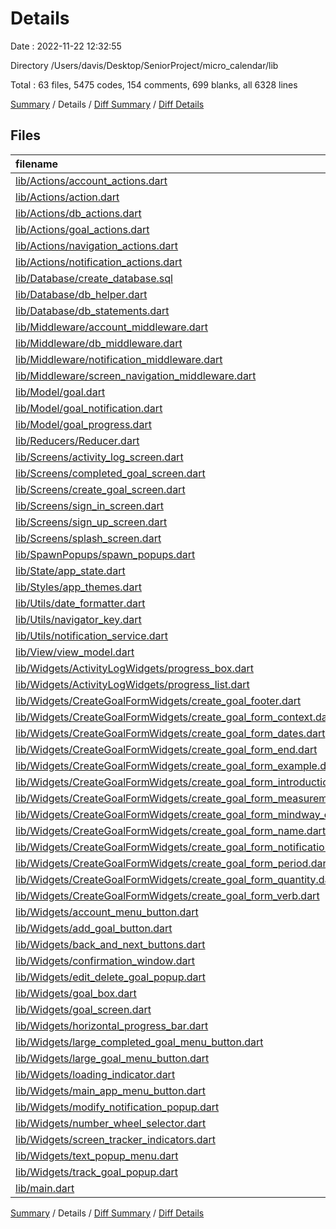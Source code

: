 # Details

Date : 2022-11-22 12:32:55

Directory /Users/davis/Desktop/SeniorProject/micro_calendar/lib

Total : 63 files,  5475 codes, 154 comments, 699 blanks, all 6328 lines

[Summary](results.md) / Details / [Diff Summary](diff.md) / [Diff Details](diff-details.md)

## Files
| filename | language | code | comment | blank | total |
| :--- | :--- | ---: | ---: | ---: | ---: |
| [lib/Actions/account_actions.dart](/lib/Actions/account_actions.dart) | Dart | 26 | 0 | 8 | 34 |
| [lib/Actions/action.dart](/lib/Actions/action.dart) | Dart | 5 | 0 | 1 | 6 |
| [lib/Actions/db_actions.dart](/lib/Actions/db_actions.dart) | Dart | 132 | 0 | 28 | 160 |
| [lib/Actions/goal_actions.dart](/lib/Actions/goal_actions.dart) | Dart | 56 | 0 | 17 | 73 |
| [lib/Actions/navigation_actions.dart](/lib/Actions/navigation_actions.dart) | Dart | 39 | 0 | 9 | 48 |
| [lib/Actions/notification_actions.dart](/lib/Actions/notification_actions.dart) | Dart | 23 | 0 | 6 | 29 |
| [lib/Database/create_database.sql](/lib/Database/create_database.sql) | SQL | 109 | 0 | 7 | 116 |
| [lib/Database/db_helper.dart](/lib/Database/db_helper.dart) | Dart | 128 | 8 | 23 | 159 |
| [lib/Database/db_statements.dart](/lib/Database/db_statements.dart) | Dart | 96 | 0 | 11 | 107 |
| [lib/Middleware/account_middleware.dart](/lib/Middleware/account_middleware.dart) | Dart | 47 | 9 | 11 | 67 |
| [lib/Middleware/db_middleware.dart](/lib/Middleware/db_middleware.dart) | Dart | 269 | 0 | 24 | 293 |
| [lib/Middleware/notification_middleware.dart](/lib/Middleware/notification_middleware.dart) | Dart | 22 | 0 | 6 | 28 |
| [lib/Middleware/screen_navigation_middleware.dart](/lib/Middleware/screen_navigation_middleware.dart) | Dart | 74 | 0 | 11 | 85 |
| [lib/Model/goal.dart](/lib/Model/goal.dart) | Dart | 41 | 0 | 5 | 46 |
| [lib/Model/goal_notification.dart](/lib/Model/goal_notification.dart) | Dart | 17 | 0 | 3 | 20 |
| [lib/Model/goal_progress.dart](/lib/Model/goal_progress.dart) | Dart | 11 | 0 | 3 | 14 |
| [lib/Reducers/Reducer.dart](/lib/Reducers/Reducer.dart) | Dart | 444 | 8 | 53 | 505 |
| [lib/Screens/activity_log_screen.dart](/lib/Screens/activity_log_screen.dart) | Dart | 92 | 1 | 14 | 107 |
| [lib/Screens/completed_goal_screen.dart](/lib/Screens/completed_goal_screen.dart) | Dart | 111 | 0 | 10 | 121 |
| [lib/Screens/create_goal_screen.dart](/lib/Screens/create_goal_screen.dart) | Dart | 357 | 3 | 36 | 396 |
| [lib/Screens/sign_in_screen.dart](/lib/Screens/sign_in_screen.dart) | Dart | 103 | 0 | 13 | 116 |
| [lib/Screens/sign_up_screen.dart](/lib/Screens/sign_up_screen.dart) | Dart | 87 | 1 | 11 | 99 |
| [lib/Screens/splash_screen.dart](/lib/Screens/splash_screen.dart) | Dart | 22 | 0 | 1 | 23 |
| [lib/SpawnPopups/spawn_popups.dart](/lib/SpawnPopups/spawn_popups.dart) | Dart | 41 | 0 | 6 | 47 |
| [lib/State/app_state.dart](/lib/State/app_state.dart) | Dart | 88 | 0 | 7 | 95 |
| [lib/Styles/app_themes.dart](/lib/Styles/app_themes.dart) | Dart | 40 | 0 | 7 | 47 |
| [lib/Utils/date_formatter.dart](/lib/Utils/date_formatter.dart) | Dart | 4 | 0 | 1 | 5 |
| [lib/Utils/navigator_key.dart](/lib/Utils/navigator_key.dart) | Dart | 2 | 0 | 1 | 3 |
| [lib/Utils/notification_service.dart](/lib/Utils/notification_service.dart) | Dart | 80 | 12 | 18 | 110 |
| [lib/View/view_model.dart](/lib/View/view_model.dart) | Dart | 220 | 1 | 28 | 249 |
| [lib/Widgets/ActivityLogWidgets/progress_box.dart](/lib/Widgets/ActivityLogWidgets/progress_box.dart) | Dart | 45 | 19 | 12 | 76 |
| [lib/Widgets/ActivityLogWidgets/progress_list.dart](/lib/Widgets/ActivityLogWidgets/progress_list.dart) | Dart | 32 | 0 | 3 | 35 |
| [lib/Widgets/CreateGoalFormWidgets/create_goal_footer.dart](/lib/Widgets/CreateGoalFormWidgets/create_goal_footer.dart) | Dart | 59 | 0 | 6 | 65 |
| [lib/Widgets/CreateGoalFormWidgets/create_goal_form_context.dart](/lib/Widgets/CreateGoalFormWidgets/create_goal_form_context.dart) | Dart | 93 | 0 | 11 | 104 |
| [lib/Widgets/CreateGoalFormWidgets/create_goal_form_dates.dart](/lib/Widgets/CreateGoalFormWidgets/create_goal_form_dates.dart) | Dart | 131 | 1 | 10 | 142 |
| [lib/Widgets/CreateGoalFormWidgets/create_goal_form_end.dart](/lib/Widgets/CreateGoalFormWidgets/create_goal_form_end.dart) | Dart | 96 | 0 | 7 | 103 |
| [lib/Widgets/CreateGoalFormWidgets/create_goal_form_example.dart](/lib/Widgets/CreateGoalFormWidgets/create_goal_form_example.dart) | Dart | 94 | 0 | 9 | 103 |
| [lib/Widgets/CreateGoalFormWidgets/create_goal_form_introduction.dart](/lib/Widgets/CreateGoalFormWidgets/create_goal_form_introduction.dart) | Dart | 68 | 1 | 5 | 74 |
| [lib/Widgets/CreateGoalFormWidgets/create_goal_form_measurement.dart](/lib/Widgets/CreateGoalFormWidgets/create_goal_form_measurement.dart) | Dart | 92 | 0 | 9 | 101 |
| [lib/Widgets/CreateGoalFormWidgets/create_goal_form_mindway_check.dart](/lib/Widgets/CreateGoalFormWidgets/create_goal_form_mindway_check.dart) | Dart | 75 | 0 | 6 | 81 |
| [lib/Widgets/CreateGoalFormWidgets/create_goal_form_name.dart](/lib/Widgets/CreateGoalFormWidgets/create_goal_form_name.dart) | Dart | 94 | 0 | 9 | 103 |
| [lib/Widgets/CreateGoalFormWidgets/create_goal_form_notifications.dart](/lib/Widgets/CreateGoalFormWidgets/create_goal_form_notifications.dart) | Dart | 218 | 1 | 21 | 240 |
| [lib/Widgets/CreateGoalFormWidgets/create_goal_form_period.dart](/lib/Widgets/CreateGoalFormWidgets/create_goal_form_period.dart) | Dart | 80 | 1 | 7 | 88 |
| [lib/Widgets/CreateGoalFormWidgets/create_goal_form_quantity.dart](/lib/Widgets/CreateGoalFormWidgets/create_goal_form_quantity.dart) | Dart | 92 | 0 | 9 | 101 |
| [lib/Widgets/CreateGoalFormWidgets/create_goal_form_verb.dart](/lib/Widgets/CreateGoalFormWidgets/create_goal_form_verb.dart) | Dart | 92 | 0 | 9 | 101 |
| [lib/Widgets/account_menu_button.dart](/lib/Widgets/account_menu_button.dart) | Dart | 50 | 2 | 6 | 58 |
| [lib/Widgets/add_goal_button.dart](/lib/Widgets/add_goal_button.dart) | Dart | 24 | 1 | 5 | 30 |
| [lib/Widgets/back_and_next_buttons.dart](/lib/Widgets/back_and_next_buttons.dart) | Dart | 41 | 0 | 4 | 45 |
| [lib/Widgets/confirmation_window.dart](/lib/Widgets/confirmation_window.dart) | Dart | 37 | 0 | 8 | 45 |
| [lib/Widgets/edit_delete_goal_popup.dart](/lib/Widgets/edit_delete_goal_popup.dart) | Dart | 164 | 0 | 24 | 188 |
| [lib/Widgets/goal_box.dart](/lib/Widgets/goal_box.dart) | Dart | 103 | 1 | 11 | 115 |
| [lib/Widgets/goal_screen.dart](/lib/Widgets/goal_screen.dart) | Dart | 53 | 0 | 6 | 59 |
| [lib/Widgets/horizontal_progress_bar.dart](/lib/Widgets/horizontal_progress_bar.dart) | Dart | 33 | 0 | 4 | 37 |
| [lib/Widgets/large_completed_goal_menu_button.dart](/lib/Widgets/large_completed_goal_menu_button.dart) | Dart | 100 | 0 | 13 | 113 |
| [lib/Widgets/large_goal_menu_button.dart](/lib/Widgets/large_goal_menu_button.dart) | Dart | 117 | 0 | 14 | 131 |
| [lib/Widgets/loading_indicator.dart](/lib/Widgets/loading_indicator.dart) | Dart | 39 | 0 | 4 | 43 |
| [lib/Widgets/main_app_menu_button.dart](/lib/Widgets/main_app_menu_button.dart) | Dart | 40 | 2 | 10 | 52 |
| [lib/Widgets/modify_notification_popup.dart](/lib/Widgets/modify_notification_popup.dart) | Dart | 132 | 81 | 24 | 237 |
| [lib/Widgets/number_wheel_selector.dart](/lib/Widgets/number_wheel_selector.dart) | Dart | 37 | 0 | 3 | 40 |
| [lib/Widgets/screen_tracker_indicators.dart](/lib/Widgets/screen_tracker_indicators.dart) | Dart | 34 | 0 | 5 | 39 |
| [lib/Widgets/text_popup_menu.dart](/lib/Widgets/text_popup_menu.dart) | Dart | 35 | 0 | 2 | 37 |
| [lib/Widgets/track_goal_popup.dart](/lib/Widgets/track_goal_popup.dart) | Dart | 173 | 0 | 23 | 196 |
| [lib/main.dart](/lib/main.dart) | Dart | 116 | 1 | 21 | 138 |

[Summary](results.md) / Details / [Diff Summary](diff.md) / [Diff Details](diff-details.md)